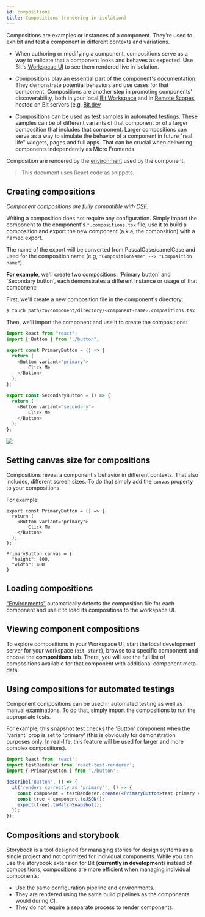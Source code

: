 ```yaml
---
id: compositions
title: Compositions (rendering in isolation)
---
```


Compositions are examples or instances of a component. They're used to exhibit and test a component in different contexts and variations.

* When authoring or modifying a component, compositions serve as a way to validate that a component looks and behaves as expected. Use Bit's [Workspcae UI](/docs/workspace/workspace-ui) to see them rendered live in isolation.

* Compositions play an essential part of the component's documentation. They demonstrate potential behaviors and use cases for that component. Compositions are another step in promoting components' discoverability, both in your local [Bit Workspace](/docs/workspace/overview) and in [Remote Scopes](docs/scope/overview), hosted on Bit servers (e.g, [Bit.dev](https://bit.dev)

* Compositions can be used as test samples in automated testings. These samples can be of different variants of that component or of a larger composition that includes that component. Larger compositions can serve as a way to simulate the behavior of a component in future "real life" widgets, pages and full apps. That can be crucial when delivering components independently as Micro Frontends.

Composition are rendered by the [environment](/docs/environments/overview) used by the component.

> This document uses React code as snippets.

## Creating compositions

_Component compositions are fully compatible with [CSF](https://storybook.js.org/docs/formats/component-story-format/)._

Writing a composition does not require any configuration. Simply import the component to the component's `*.compositions.tsx` file, use it to build a composition and export the new component (a.k.a, the composition) with a named export.

The name of the export will be converted from PascalCase/camelCase and used for the composition name (e.g, `"CompositionName" --> "Composition name"`).

__For example__, we'll create two compositions, 'Primary button' and 'Secondary button', each demonstrates a different instance or usage of that component:

First, we'll create a new composition file in the component's directory:

```sh
$ touch path/to/component/directory/<component-name>.compositions.tsx
```

Then, we'll import the component and  use it to create the compositions:

```javascript
import React from "react";
import { Button } from "./button";

export const PrimaryButton = () => {
  return (
    <Button variant="primary">
        Click Me
    </Button>
  );
};

export const SecondaryButton = () => {
  return (
    <Button variant="secondary">
        Click Me
    </Button>
  );
};
```

![](https://res.cloudinary.com/blog-assets/image/upload/v1595938174/Screen_Shot_2020-07-28_at_15.09.05_sningi.png)

## Setting canvas size for compositions

Compositions reveal a component's behavior in different contexts. That also includes, different screen sizes. To do that simply add the `canvas` property to your compositions.

For example:

```tsx
export const PrimaryButton = () => {
  return (
    <Button variant="primary">
        Click Me
    </Button>
  );
};

PrimaryButton.canvas = {
  "height": 800,
  "width": 400
}
```

## Loading compositions

["Environments"](main-concepts/04-environment.md) automatically detects the composition file for each component and use it to load its compositions to the workspace UI.

## Viewing component compositions

To explore compositions in your Workspace UI, start the local development server for your workspace (`bit start`), browse to a specific component and choose the **compositions** tab. There, you will see the full list of compositions available for that component with additional component meta-data.

## Using compositions for automated testings

Component compositions can be used in automated testing as well as manual examinations. To do that, simply import the compositions to run the appropriate tests. 

For example, this snapshot test checks the 'Button' component when the 'variant' prop is set to 'primary' (this is obviously for demonstration purposes only. In real-life, this feature will be used for larger and more complex compositions).

```jsx
import React from 'react';
import testRenderer from 'react-test-renderer';
import { PrimaryButton } from './button';

describe('Button', () => {
  it('renders correctly as "primary"', () => {
    const component = testRenderer.create(<PrimaryButton>test primary variant</PrimaryButton>);
    const tree = component.toJSON();
    expect(tree).toMatchSnapshot();
  });
});
```

## Compositions and storybook

Storybook is a tool designed for managing stories for design systems as a single project and not optimized for individual components. While you can use the storybook extension for Bit (**currently in development**) instead of compositions, compositions are more efficient when managing individual components:

* Use the same configuration pipeline and environments.
* They are rendered using the same build pipelines as the components would during CI.
* They do not require a separate process to render components.